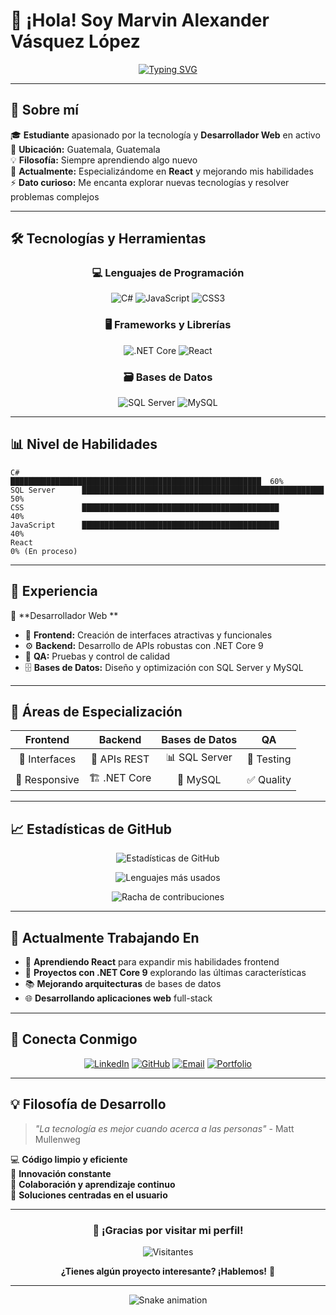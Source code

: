# 👋 ¡Hola! Soy Marvin Alexander Vásquez López

<div align="center">
  
[![Typing SVG](https://readme-typing-svg.herokuapp.com?font=Fira+Code&pause=1000&color=2E97F7&center=true&vCenter=true&width=435&lines=Desarrollador+Full+Stack;Estudiante+de+Tecnolog%C3%ADa;Apasionado+por+la+Innovaci%C3%B3n;Siempre+aprendiendo+algo+nuevo)](https://git.io/typing-svg)

</div>

---

## 🚀 Sobre mí

🎓 **Estudiante** apasionado por la tecnología y **Desarrollador Web** en activo  
📍 **Ubicación:** Guatemala, Guatemala  
💡 **Filosofía:** Siempre aprendiendo algo nuevo  
🔭 **Actualmente:** Especializándome en **React** y mejorando mis habilidades   
⚡ **Dato curioso:** Me encanta explorar nuevas tecnologías y resolver problemas complejos

---

## 🛠️ Tecnologías y Herramientas

<div align="center">

### 💻 Lenguajes de Programación
![C#](https://img.shields.io/badge/C%23-239120?style=for-the-badge&logo=c-sharp&logoColor=white)
![JavaScript](https://img.shields.io/badge/JavaScript-F7DF1E?style=for-the-badge&logo=javascript&logoColor=black)
![CSS3](https://img.shields.io/badge/CSS3-1572B6?style=for-the-badge&logo=css3&logoColor=white)

### 🖥️ Frameworks y Librerías
![.NET Core](https://img.shields.io/badge/.NET_Core_9-512BD4?style=for-the-badge&logo=dotnet&logoColor=white)
![React](https://img.shields.io/badge/React-20232A?style=for-the-badge&logo=react&logoColor=61DAFB)

### 🗃️ Bases de Datos
![SQL Server](https://img.shields.io/badge/SQL_Server-CC2927?style=for-the-badge&logo=microsoft-sql-server&logoColor=white)
![MySQL](https://img.shields.io/badge/MySQL-005C84?style=for-the-badge&logo=mysql&logoColor=white)

</div>

---

## 📊 Nivel de Habilidades

```text
C#              ████████████████████████████████████████████████████████  60%
SQL Server      ██████████████████████████████████████████████████████    50%
CSS             ████████████████████████████████████████████              40%
JavaScript      ████████████████████████████████████████████              40%
React                                                                     0% (En proceso)
```

---

## 💼 Experiencia

🔹 **Desarrollador Web **  
- 🎯 **Frontend:** Creación de interfaces atractivas y funcionales  
- ⚙️ **Backend:** Desarrollo de APIs robustas con .NET Core 9  
- 🧪 **QA:** Pruebas y control de calidad  
- 🗄️ **Bases de Datos:** Diseño y optimización con SQL Server y MySQL  

---

## 🌟 Áreas de Especialización

<div align="center">

| Frontend | Backend | Bases de Datos | QA |
|:--------:|:-------:|:--------------:|:--:|
| 🎨 Interfaces | 🔧 APIs REST | 📊 SQL Server | 🧪 Testing |
| 📱 Responsive | 🏗️ .NET Core | 🐬 MySQL | ✅ Quality |

</div>

---

## 📈 Estadísticas de GitHub

<div align="center">
  
![Estadísticas de GitHub](https://github-readme-stats.vercel.app/api?username=Alexmavl&show_icons=true&theme=tokyonight&hide_border=true)

![Lenguajes más usados](https://github-readme-stats.vercel.app/api/top-langs/?username=Alexmavl&layout=compact&theme=tokyonight&hide_border=true)

![Racha de contribuciones](https://github-readme-streak-stats.herokuapp.com/?user=Alexmavl&theme=tokyonight&hide_border=true)

</div>

---

## 🎯 Actualmente Trabajando En

- 🔄 **Aprendiendo React** para expandir mis habilidades frontend
- 🚀 **Proyectos con .NET Core 9** explorando las últimas características
- 📚 **Mejorando arquitecturas** de bases de datos
- 🌐 **Desarrollando aplicaciones web** full-stack

---

## 🤝 Conecta Conmigo

<div align="center">

[![LinkedIn](https://img.shields.io/badge/LinkedIn-0077B5?style=for-the-badge&logo=linkedin&logoColor=white)](URL_DE_TU_LINKEDIN)
[![GitHub](https://img.shields.io/badge/GitHub-100000?style=for-the-badge&logo=github&logoColor=white)](https://github.com/Alexmavl)
[![Email](https://img.shields.io/badge/Email-D14836?style=for-the-badge&logo=gmail&logoColor=white)](mailto:TU_EMAIL)
[![Portfolio](https://img.shields.io/badge/Portfolio-FF5722?style=for-the-badge&logo=todoist&logoColor=white)](URL_DE_TU_PORTFOLIO)

</div>

---

## 💡 Filosofía de Desarrollo

> *"La tecnología es mejor cuando acerca a las personas"* - Matt Mullenweg

💻 **Código limpio y eficiente**  
🚀 **Innovación constante**  
🤝 **Colaboración y aprendizaje continuo**  
🎯 **Soluciones centradas en el usuario**

---

<div align="center">

### 🌟 ¡Gracias por visitar mi perfil! 

![Visitantes](https://visitor-badge.laobi.icu/badge?page_id=Alexmavl.Alexmavl)

**¿Tienes algún proyecto interesante? ¡Hablemos!** 💬

</div>

---

<div align="center">
  <img src="https://github.com/Alexmavl/Alexmavl/blob/output/github-contribution-grid-snake.svg" alt="Snake animation" />
</div>
